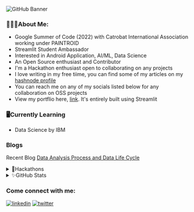 ![GitHub Banner](https://github.com/akebu6/akebu6/assets/74776297/56ef0abe-e109-4387-b7fd-905a6215abb3)


### 👩🏽‍💻About Me:
- Google Summer of Code (2022) with Catrobat International Association working under PAINTROID
- Streamlit Student Ambassador
- Interested in Android Application, AI/ML, Data Science
- An Open Source enthusiast and Contributor
- I'm a Hackathon enthusiast open to collaborating on any projects
- I love writing in my free tiime, you can find some of my articles on my [hashnode profile](https://akebu6.hashnode.dev/)
- You can reach me on any of my socials listed below for any collaboration on OSS projects
- View my portflio here, [link](https://portfolio-akebu.streamlit.app/). It's entirely built using Streamlit 

### 🖥️Currently Learning
- Data Science by IBM

### Blogs
<p>Recent Blog <a href="https://akebu6.hashnode.dev/data-analysis-process-and-data-life-cycle">Data Analysis Process and Data Life Cycle</a></p>

<details>
   <summary>📌Hackathons</summary>
   
   | Year | Name of Hackathon | Project | Achievement | Explore Project |
   | ---- | ----------------- | ------- | ----------- | --------------- |
   | 2022 | Holiday Hacks 2022 | Moody | All Girls Team | N/A |
   | 2022 | National ICTAZ Hackathon | E-Voing System | First Place | N/A |
   | 2023 | HackBytes II | PennyWise | Best use of Qoom | [View](https://penny-wise-one.vercel.app/) | 
   | 2023 | TechTogether Online | SelfWatch | Best use of GitHub | N/A | 
   | 2023 | GNEC HACKATHON | Biosense | Top 10 Participants | [View](biosense.onrender.com) |
   | 2023 | MLH - Hacks for Hackers | MLH - Hacks for Hackers | N/A | N/A |
   | 2023 | Katy Youth Hacks | EcoRead | N/A | [View]( ecoread.streamlit.app) |
   | 2023 | Hackspree 1.0 | CommunityConnect | N/A | [View](https://github.com/Ansumanbhujabal/Hackspree1.0)
   
</details>

<!---- ### Technologies I Use
![Kotlin](https://img.shields.io/badge/kotlin-%230095D5.svg?style=for-the-badge&logo=kotlin&logoColor=white)
[<img alt="C++" src="https://img.shields.io/badge/C%2B%2B-00599C?style=for-the-badge&logo=c%2B%2B&logoColor=white" />](https://www.w3schools.com/cpp/)
<img alt="Java" src="https://img.shields.io/badge/Java-ED8B00?style=for-the-badge&logo=java&logoColor=white" />
<img alt="Node.js logo" src="https://img.shields.io/badge/Node.js-282C34?logo=node.js&logoColor=339933" height="25" />
[<img alt="Javascript" src="https://img.shields.io/badge/JavaScript-323330?style=for-the-badge&logo=javascript&logoColor=F7DF1" />](https://www.javascript.com/)
[<img alt="HTML" src="https://img.shields.io/badge/HTML5-E34F26?style=for-the-badge&logo=html5&logoColor=white" />](https://developer.mozilla.org/en-US/docs/Web/HTML)
[<img alt="CSS" src="https://img.shields.io/badge/CSS3-1572B6?style=for-the-badge&logo=css3&logoColor=white" />](https://www.w3schools.com/css/)
<img alt="json" src="https://img.shields.io/badge/json-5E5C5C?style=for-the-badge&logo=json&logoColor=white" />
<img alt="php" src="https://img.shields.io/badge/PHP-777BB4?style=for-the-badge&logo=php&logoColor=white" />
![MySQL](https://img.shields.io/badge/mysql-%2300f.svg?style=for-the-badge&logo=mysql&logoColor=white)
![Express.js](https://img.shields.io/badge/express.js-%23404d59.svg?style=for-the-badge&logo=express&logoColor=%2361DAFB)
![jQuery](https://img.shields.io/badge/jquery-%230769AD.svg?style=for-the-badge&logo=jquery&logoColor=white)
![SASS](https://img.shields.io/badge/SASS-hotpink.svg?style=for-the-badge&logo=SASS&logoColor=white)
![Jenkins](https://img.shields.io/badge/jenkins-%232C5263.svg?style=for-the-badge&logo=jenkins&logoColor=white)

### Tools I use
[<img alt="figma" src="https://img.shields.io/badge/Figma-F24E1E?style=for-the-badge&logo=figma&logoColor=white" />](https://www.figma.com/) 
[<img alt="canva" src="https://img.shields.io/badge/Canva-%2300C4CC.svg?&style=for-the-badge&logo=Canva&logoColor=white" />](https://www.canva.com/)
<img alt="intellij-idea" src="https://img.shields.io/badge/IntelliJ_IDEA-000000.svg?style=for-the-badge&logo=intellij-idea&logoColor=white" />
<img alt="vscode" src="https://img.shields.io/badge/Visual_Studio_Code-0078D4?style=for-the-badge&logo=visual%20studio%20code&logoColor=white" />
<img alt="android" src="https://img.shields.io/badge/Android-282C34?logo=android&logoColor=3DDC84" alt="Android logo" title="Android" height="25" />
<img alt="git" src="https://img.shields.io/badge/git-282C34?logo=git&logoColor=F05032" title="git" height="25" />
<img alt="jira" src="https://img.shields.io/badge/Jira-0052CC?style=for-the-badge&logo=Jira&logoColor=white" /> ----->

<details>
   <summary>✨GitHub Stats</summary>
   <img  align="center" width="48%" src="https://github-readme-stats.vercel.app/api?username=akebu6&show_icons=true&theme=algolia" />
   <img  align="center" width="48%" src="https://github-readme-streak-stats.herokuapp.com/?user=akebu6&theme=algolia" />

   <p align="center">
       <img width="48%" src="https://github-readme-stats.vercel.app/api/top-langs/?username=akebu6&layout=compact&theme=algolia" />
   </p>
   
</details>

### Come connect with me:
[<img alt="linkedin" src="https://img.shields.io/badge/LinkedIn-0077B5?style=for-the-badge&logo=linkedin&logoColor=white" />](https://www.linkedin.com/in/akebu-simasiku-24186720a/)
[<img alt="twitter" src="https://img.shields.io/badge/Twitter-1DA1F2?style=for-the-badge&logo=twitter&logoColor=white" />](https://twitter.com/akebu6)
